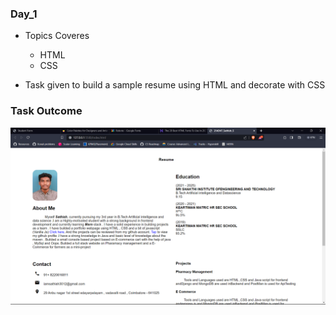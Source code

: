 ### Day_1

- Topics Coveres

  - HTML
  - CSS

- Task given to build a sample resume using HTML and decorate with CSS

### Task Outcome

![outcome-day1](images/day1_outcome.png)
